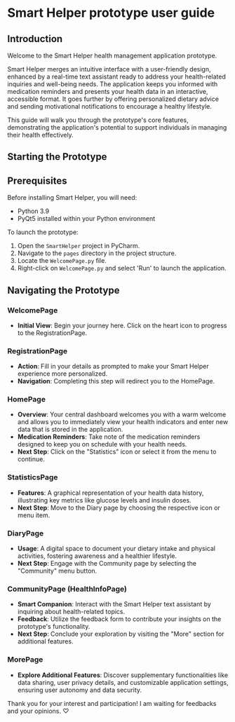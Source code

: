 # Smart Helper prototype user guide

## Introduction
Welcome to the Smart Helper health management application prototype. 

Smart Helper merges an intuitive interface with a user-friendly design, enhanced by a real-time text assistant ready to address your health-related inquiries and well-being needs. The application keeps you informed with medication reminders and presents your health data in an interactive, accessible format. It goes further by offering personalized dietary advice and sending motivational notifications to encourage a healthy lifestyle. 

This guide will walk you through the prototype's core features, demonstrating the application's potential to support individuals in managing their health effectively.

## Starting the Prototype

## Prerequisites

Before installing Smart Helper, you will need:
- Python 3.9
- PyQt5 installed within your Python environment

To launch the prototype:

1. Open the `SmartHelper` project in PyCharm.
2. Navigate to the `pages` directory in the project structure.
3. Locate the `WelcomePage.py` file.
4. Right-click on `WelcomePage.py` and select 'Run' to launch the application.
   
## Navigating the Prototype

### WelcomePage

- **Initial View**: Begin your journey here. Click on the heart icon to progress to the RegistrationPage.

### RegistrationPage

- **Action**: Fill in your details as prompted to make your Smart Helper experience more personalized.
- **Navigation**: Completing this step will redirect you to the HomePage.

### HomePage

- **Overview**: Your central dashboard welcomes you with a warm welcome and allows you to immediately view your health indicators and enter new data that is stored in the application.
- **Medication Reminders**: Take note of the medication reminders designed to keep you on schedule with your health needs.
- **Next Step**: Click on the "Statistics" icon or select it from the menu to continue.

### StatisticsPage

- **Features**: A graphical representation of your health data history, illustrating key metrics like glucose levels and insulin doses.
- **Next Step**: Move to the Diary page by choosing the respective icon or menu item.

### DiaryPage

- **Usage**: A digital space to document your dietary intake and physical activities, fostering awareness and a healthier lifestyle.
- **Next Step**: Engage with the Community page by selecting the "Community" menu button.

### CommunityPage (HealthInfoPage)

- **Smart Companion**: Interact with the Smart Helper text assistant by inquiring about health-related topics.
- **Feedback**: Utilize the feedback form to contribute your insights on the prototype's functionality.
- **Next Step**: Conclude your exploration by visiting the "More" section for additional features.

### MorePage

- **Explore Additional Features**: Discover supplementary functionalities like data sharing, user privacy details, and customizable application settings, ensuring user autonomy and data security.

Thank you for your interest and participation! I am waiting for feedbacks and your opinions. ♡
